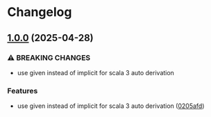 # Changelog

## [1.0.0](https://github.com/tkrs/mess/compare/v0.3.6...v1.0.0) (2025-04-28)


### ⚠ BREAKING CHANGES

* use given instead of implicit for scala 3 auto derivation

### Features

* use given instead of implicit for scala 3 auto derivation ([0205afd](https://github.com/tkrs/mess/commit/0205afd84036a0aa018bf5790fa4592ee4ed44a0))
